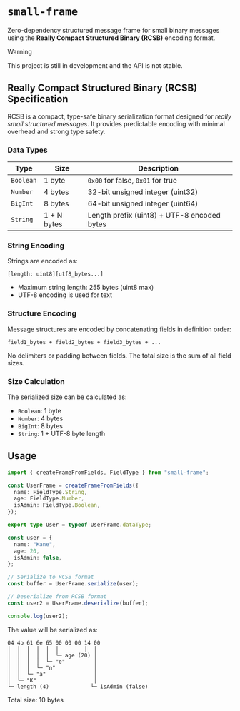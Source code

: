 # `small-frame`

Zero-dependency structured message frame for small binary messages using the **Really Compact Structured Binary (RCSB)** encoding format.

> [!WARNING]
> This project is still in development and the API is not stable.

## Really Compact Structured Binary (RCSB) Specification

RCSB is a compact, type-safe binary serialization format designed for _really small structured messages_. It provides predictable encoding with minimal overhead and strong type safety.

### Data Types

| Type | Size | Description |
|------|------|-------------|
| `Boolean` | 1 byte | `0x00` for false, `0x01` for true |
| `Number` | 4 bytes | 32-bit unsigned integer (uint32) |
| `BigInt` | 8 bytes | 64-bit unsigned integer (uint64) |
| `String` | 1 + N bytes | Length prefix (uint8) + UTF-8 encoded bytes |

### String Encoding

Strings are encoded as:

```text
[length: uint8][utf8_bytes...]
```

- Maximum string length: 255 bytes (uint8 max)
- UTF-8 encoding is used for text

### Structure Encoding

Message structures are encoded by concatenating fields in definition order:

```text
field1_bytes + field2_bytes + field3_bytes + ...
```

No delimiters or padding between fields. The total size is the sum of all field sizes.

### Size Calculation

The serialized size can be calculated as:

- `Boolean`: 1 byte
- `Number`: 4 bytes
- `BigInt`: 8 bytes
- `String`: 1 + UTF-8 byte length

## Usage

```ts
import { createFrameFromFields, FieldType } from "small-frame";

const UserFrame = createFrameFromFields({
  name: FieldType.String,
  age: FieldType.Number,
  isAdmin: FieldType.Boolean,
});

export type User = typeof UserFrame.dataType;

const user = {
  name: "Kane",
  age: 20,
  isAdmin: false,
};

// Serialize to RCSB format
const buffer = UserFrame.serialize(user);

// Deserialize from RCSB format
const user2 = UserFrame.deserialize(buffer);

console.log(user2);
```

The value will be serialized as:

```hex
04 4b 61 6e 65 00 00 00 14 00
│  │  │  │  │  │        │  │
│  │  │  │  │  └─ age (20) │
│  │  │  │  └─ "e"         │
│  │  │  └─ "n"            │
│  │  └─ "a"               │
│  └─ "K"                  │
└─ length (4)             └─ isAdmin (false)
```

Total size: 10 bytes
